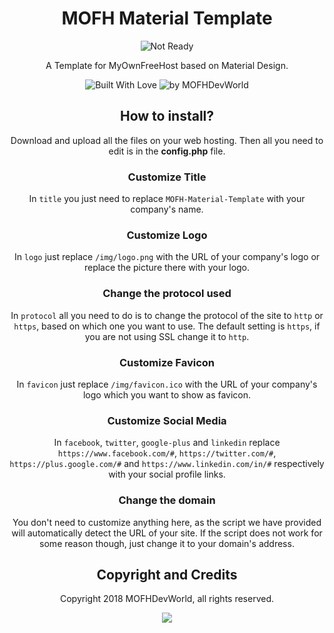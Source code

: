 <div align="center">


# MOFH Material Template
<img src="https://img.shields.io/badge/NOT-READY-red.svg?style=for-the-badge&logo=github&colorA=gold" alt="Not Ready">  

A Template for MyOwnFreeHost based on Material Design.

<img src="https://forthebadge.com/images/badges/built-with-love.svg" alt="Built With Love"><!--
--> <img src="https://img.shields.io/badge/by-MOFHDevWorld-blue.svg?longcache=true&style=for-the-badge&colorA=2abbea" alt="by MOFHDevWorld">


## How to install?
Download and upload all the files on your web hosting. Then all you need to edit is in the **config.php** file.
### Customize Title
In `title` you just need to replace `MOFH-Material-Template` with your company's name.
### Customize Logo
In `logo` just replace `/img/logo.png` with the URL of your company's logo or replace the picture there with your logo.
### Change the protocol used
In `protocol` all you need to do is to change the protocol of the site to `http` or `https`, based on which one you want to use. The default setting is `https`, if you are not using SSL change it to `http`.
### Customize Favicon
In `favicon` just replace `/img/favicon.ico` with the URL of your company's logo which you want to show as favicon.
### Customize Social Media
In `facebook`, `twitter`, `google-plus` and `linkedin` replace `https://www.facebook.com/#`, `https://twitter.com/#`, `https://plus.google.com/#` and `https://www.linkedin.com/in/#` respectively with your social profile links.
### Change the domain
You don't need to customize anything here, as the script we have provided will automatically detect the URL of your site. If the script does not work for some reason though, just change it to your domain's address.


## Copyright and Credits
Copyright 2018 MOFHDevWorld, all rights reserved.
  <p>
<a href="https://github.com/MOFHDevWorld/mofh-material-template/blob/master/LICENSE.md"><img src="https://img.shields.io/github/license/MOFHDevWorld/mofh-material-template.svg?style=for-the-badge"></a>
  </p>
